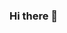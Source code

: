 ### Hi there 👋

<!--
**lkyxuan/lkyxuan** is a ✨ _special_ ✨ repository because its `README.md` (this file) appears on your GitHub profile.

Here are some ideas to get you started:

👋 Hi, I’m @Multimyst
👀 I’m interested in Product.
🌱 I’m currently learning Sodility
💞️ I’m looking to collaborate on Ethereum
📫 How to reach me likongyixuanshnu@gmail.com
- 🔭 I’m currently working on ...
- 🌱 I’m currently learning ...
- 👯 I’m looking to collaborate on ...
- 🤔 I’m looking for help with ...
- 💬 Ask me about ...
- 📫 How to reach me: ...
- 😄 Pronouns: ...
- ⚡ Fun fact: ...
-->
